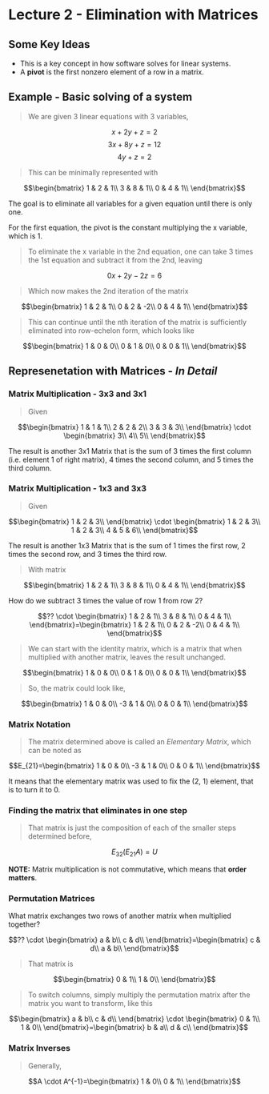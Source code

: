 # Lecture 2 - Elimination with Matrices

## Some Key Ideas

- This is a key concept in how software solves for linear systems.
- A **pivot** is the first nonzero element of a row in a matrix.

## Example - Basic solving of a system

> We are given 3 linear equations with 3 variables,

$$x+2y+z=2$$
$$3x+8y+z=12$$
$$4y+z=2$$

> This can be minimally represented with

$$\begin{bmatrix}
    1 & 2 & 1\\
    3 & 8 & 1\\
    0 & 4 & 1\\
\end{bmatrix}$$

The goal is to eliminate all variables for a given equation until there is only one.

For the first equation, the pivot is the constant multiplying the x variable, which is 1.

> To eliminate the x variable in the 2nd equation, one can take 3 times the 1st equation and subtract it from the 2nd, leaving

$$0x+2y-2z=6$$

> Which now makes the 2nd iteration of the matrix

$$\begin{bmatrix}
    1 & 2 & 1\\
    0 & 2 & -2\\
    0 & 4 & 1\\
\end{bmatrix}$$

> This can continue until the nth iteration of the matrix is sufficiently eliminated into row-echelon form, which looks like

$$\begin{bmatrix}
    1 & 0 & 0\\
    0 & 1 & 0\\
    0 & 0 & 1\\
\end{bmatrix}$$

## Represenetation with Matrices - *In Detail*

### Matrix Multiplication - 3x3 and 3x1

> Given

$$\begin{bmatrix}
    1 & 1 & 1\\
    2 & 2 & 2\\
    3 & 3 & 3\\
\end{bmatrix} \cdot \begin{bmatrix}
    3\\
    4\\
    5\\
\end{bmatrix}$$

The result is another 3x1 Matrix that is the sum of 3 times the first column (i.e. element 1 of right matrix), 4 times the second column, and 5 times the third column.

### Matrix Multiplication - 1x3 and 3x3

> Given

$$\begin{bmatrix}
    1 & 2 & 3\\
\end{bmatrix} \cdot \begin{bmatrix}
    1 & 2 & 3\\
    1 & 2 & 3\\
    4 & 5 & 6\\
\end{bmatrix}$$

The result is another 1x3 Matrix that is the sum of 1 times the first row, 2 times the second row, and 3 times the third row.

> With matrix

$$\begin{bmatrix}
    1 & 2 & 1\\
    3 & 8 & 1\\
    0 & 4 & 1\\
\end{bmatrix}$$

How do we subtract 3 times the value of row 1 from row 2?


$$?? \cdot \begin{bmatrix}
    1 & 2 & 1\\
    3 & 8 & 1\\
    0 & 4 & 1\\
\end{bmatrix}=\begin{bmatrix}
    1 & 2 & 1\\
    0 & 2 & -2\\
    0 & 4 & 1\\
\end{bmatrix}$$

> We can start with the identity matrix, which is a matrix that when multiplied with another matrix, leaves the result unchanged.

$$\begin{bmatrix}
    1 & 0 & 0\\
    0 & 1 & 0\\
    0 & 0 & 1\\
\end{bmatrix}$$

> So, the matrix could look like,

$$\begin{bmatrix}
    1 & 0 & 0\\
    -3 & 1 & 0\\
    0 & 0 & 1\\
\end{bmatrix}$$

### Matrix Notation

> The matrix determined above is called an *Elementary Matrix*, which can be noted as

$$E_{21}=\begin{bmatrix}
    1 & 0 & 0\\
    -3 & 1 & 0\\
    0 & 0 & 1\\
\end{bmatrix}$$

It means that the elementary matrix was used to fix the (2, 1) element, that is to turn it to 0.

### Finding the matrix that eliminates in one step

> That matrix is just the composition of each of the smaller steps determined before,

$$E_{32}(E_{21}A)=U$$

**NOTE:** Matrix multiplication is not commutative, which means that **order matters**.

### Permutation Matrices

What matrix exchanges two rows of another matrix when multiplied together?

$$?? \cdot \begin{bmatrix}
    a & b\\
    c & d\\
\end{bmatrix}=\begin{bmatrix}
    c & d\\
    a & b\\
\end{bmatrix}$$

> That matrix is

$$\begin{bmatrix}
    0 & 1\\
    1 & 0\\
\end{bmatrix}$$

> To switch columns, simply multiply the permutation matrix after the matrix you want to transform, like this

$$\begin{bmatrix}
    a & b\\
    c & d\\
\end{bmatrix} \cdot \begin{bmatrix}
    0 & 1\\
    1 & 0\\
\end{bmatrix}=\begin{bmatrix}
    b & a\\
    d & c\\
\end{bmatrix}$$

### Matrix Inverses

> Generally,

$$A \cdot A^{-1}=\begin{bmatrix}
    1 & 0\\
    0 & 1\\
\end{bmatrix}$$